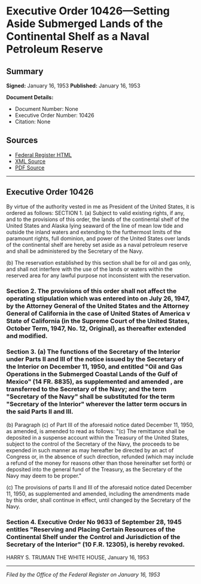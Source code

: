# Executive Order 10426—Setting Aside Submerged Lands of the Continental Shelf as a Naval Petroleum Reserve

## Summary

**Signed:** January 16, 1953
**Published:** January 16, 1953

**Document Details:**
- Document Number: None
- Executive Order Number: 10426
- Citation: None

## Sources
- [Federal Register HTML](https://www.presidency.ucsb.edu/documents/executive-order-10426-setting-aside-submerged-lands-the-continental-shelf-naval-petroleum)
- [XML Source](None)
- [PDF Source](None)

---

## Executive Order 10426

By virtue of the authority vested in me as President of the United States, it is ordered as follows:
SECTION 1. (a) Subject to valid existing rights, if any, and to the provisions of this order, the lands of the continental shelf of the United States and Alaska lying seaward of the line of mean low tide and outside the inland waters and extending to the furthermost limits of the paramount rights, full dominion, and power of the United States over lands of the continental shelf are hereby set aside as a naval petroleum reserve and shall be administered by the Secretary of the Navy.

(b) The reservation established by this section shall be for oil and gas only, and shall not interfere with the use of the lands or waters within the reserved area for any lawful purpose not inconsistent with the reservation.
### Section 2. The provisions of this order shall not affect the operating stipulation which was entered into on July 26, 1947, by the Attorney General of the United States and the Attorney General of California in the case of United States of America v State of California (in the Supreme Court of the United States, October Term, 1947, No. 12, Original), as thereafter extended and modified.

### Section 3. (a) The functions of the Secretary of the Interior under Parts II and III of the notice issued by the Secretary of the Interior on December 11, 1950, and entitled "Oil and Gas Operations in the Submerged Coastal Lands of the Gulf of Mexico" (14 FR. 8835), as supplemented and amended , are transferred to the Secretary of the Navy; and the term "Secretary of the Navy" shall be substituted for the term "Secretary of the Interior" wherever the latter term occurs in the said Parts II and III.

(b) Paragraph (c) of Part III of the aforesaid notice dated December 11, 1950, as amended, is amended to read as follows:
"(c) The remittance shall be deposited in a suspense account within the Treasury of the United States, subject to the control of the Secretary of the Navy, the proceeds to be expended in such manner as may hereafter be directed by an act of Congress or, in the absence of such direction, refunded (which may include a refund of the money for reasons other than those hereinafter set forth) or deposited into the general fund of the Treasury, as the Secretary of the Navy may deem to be proper."

(c) The provisions of parts II and III of the aforesaid notice dated December 11, 1950, as supplemented and amended, including the amendments made by this order, shall continue in effect, until changed by the Secretary of the Navy.
### Section 4. Executive Order No 9633 of September 28, 1945 entitles "Reserving and Placing Certain Resources of the Continental Shelf under the Control and Jurisdiction of the Secretary of the Interior" (10 F.R. 12305), is hereby revoked.

HARRY S. TRUMAN
THE WHITE HOUSE,
January 16, 1953

---

*Filed by the Office of the Federal Register on January 16, 1953*
